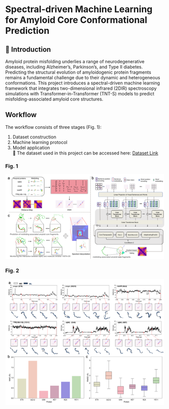 # Spectral-driven Machine Learning for Amyloid Core Conformational Prediction

## 📌 Introduction
Amyloid protein misfolding underlies a range of neurodegenerative diseases, including Alzheimer’s, Parkinson’s, and Type II diabetes. Predicting the structural evolution of amyloidogenic protein fragments remains a fundamental challenge due to their dynamic and heterogeneous conformations.
This project introduces a spectral-driven machine learning framework that integrates two-dimensional infrared (2DIR) spectroscopy simulations with Transformer-in-Transformer (TNT-S) models to predict misfolding-associated amyloid core structures.

## Workflow
The workflow consists of three stages (Fig. 1):  
1. Dataset construction  
2. Machine learning protocol  
3. Model application  
📂 The dataset used in this project can be accessed here: [Dataset Link](https://example.com/your-dataset-url)

### Fig. 1
![Figure 1](fig/fig1.png)

### Fig. 2
![Figure 2](fig/fig2.png)
